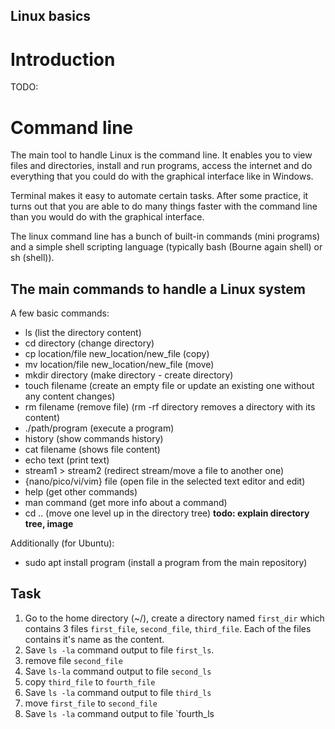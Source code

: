 Linux basics
---------------

# Introduction

TODO:

# Command line

The main tool to handle Linux is the command line. It enables you to view files and directories, install and run programs, access the internet and do everything that you could do with the graphical interface like in Windows.

Terminal makes it easy to automate certain tasks. After some practice, it turns out that you are able to do many things faster with the command line than you would do with the graphical interface.

The linux command line has a bunch of built-in commands (mini programs) and a simple shell scripting language (typically bash (Bourne again shell) or sh (shell)).

## The main commands to handle a Linux system

A few basic commands:

* ls (list the directory content)
* cd directory (change directory)
* cp location/file new_location/new_file (copy)
* mv location/file new_location/new_file (move)
* mkdir directory (make directory - create directory)
* touch filename (create an empty file or update an existing one without any content changes)
* rm filename (remove file) (rm -rf directory removes a directory with its content)
* ./path/program (execute a program)
* history (show commands history)
* cat filename (shows file content)
* echo text (print text)
* stream1 > stream2 (redirect stream/move a file to another one)
* {nano/pico/vi/vim} file (open file in the selected text editor and edit)
* help (get other commands)
* man command (get more info about a command)
* cd .. (move one level up in the directory tree) **todo: explain directory tree, image**

Additionally (for Ubuntu):
* sudo apt install program (install a program from the main repository)

## Task

1. Go to the home directory (~/), create a directory named `first_dir` which contains 3 files `first_file`, `second_file`, `third_file`. Each of the files contains it's name as the content. 
2. Save `ls -la` command output to file `first_ls`.
3. remove file `second_file`
4. Save `ls-la` command output to file `second_ls`
5. copy `third_file` to `fourth_file`
6. Save `ls -la` command output to file `third_ls`
7. move `first_file` to `second_file`
8. Save `ls -la` command output to file `fourth_ls

